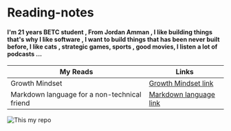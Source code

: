 <h1> Reading-notes</h1>
<h4>I'm 21 years BETC student , From Jordan Amman , I like building things that's why I like software , I  want to build things that has been never built before, I like cats , strategic games, sports , good movies, I listen a lot of podcasts ...</h4>

My Reads |Links
------------ | -------------
Growth Mindset  | [Growth Mindset link](https://abdallah-abu-hussein.github.io/reading-notes/Growth%20mindset)
Markdown language for a non-technical friend  | [Markdown language link](https://abdallah-abu-hussein.github.io/reading-notes/Read01)


![This my repo](https://i.redd.it/66pe7g9wtnr21.jpg)